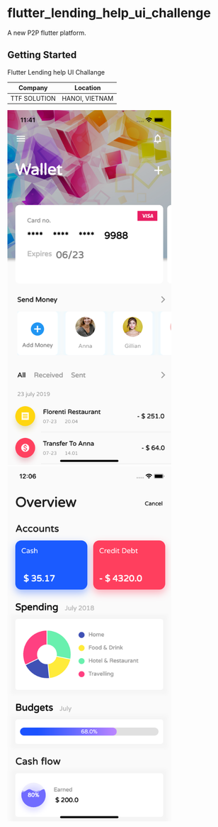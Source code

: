 # flutter_lending_help_ui_challenge

A new P2P flutter platform.

## Getting Started
Flutter Lending help UI Challange
  
  Company | Location   
 --- | --- 
 TTF SOLUTION  | HANOI, VIETNAM
 
<img src="screens/homepage.png" height= "800"/>
<img src="screens/overviewpage.png" height= "800"/>
 
 
